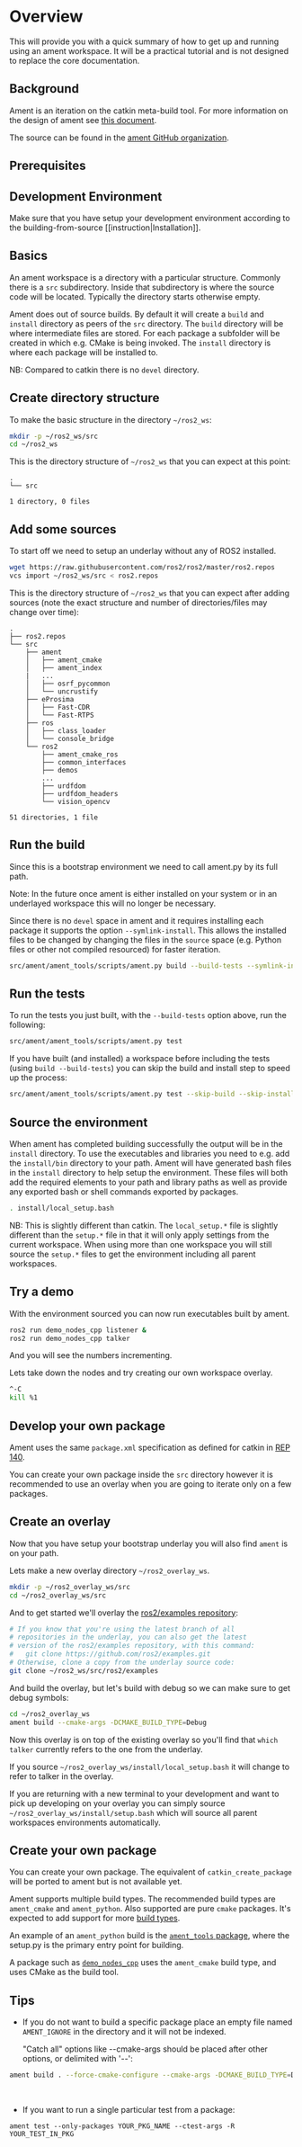 # Overview

This will provide you with a quick summary of how to get up and running using an ament workspace.
It will be a practical tutorial and is not designed to replace the core documentation.

## Background

Ament is an iteration on the catkin meta-build tool.
For more information on the design of ament see [this document](http://design.ros2.org/articles/ament.html).

The source can be found in the [ament GitHub organization](https://github.com/ament).

## Prerequisites

## Development Environment

Make sure that you have setup your development environment according to the building-from-source [[instruction|Installation]].

## Basics

An ament workspace is a directory with a particular structure.
Commonly there is a `src` subdirectory.
Inside that subdirectory is where the source code will be located.
Typically the directory starts otherwise empty.

Ament does out of source builds.
By default it will create a `build` and `install` directory as peers of the `src` directory.
The `build` directory will be where intermediate files are stored.
For each package a subfolder will be created in which e.g. CMake is being invoked.
The `install` directory is where each package will be installed to.

NB: Compared to catkin there is no `devel` directory.

## Create directory structure

To make the basic structure in the directory `~/ros2_ws`:

```bash
mkdir -p ~/ros2_ws/src
cd ~/ros2_ws
```

This is the directory structure of `~/ros2_ws` that you can expect at this point:

```
.
└── src

1 directory, 0 files
```

## Add some sources

To start off we need to setup an underlay without any of ROS2 installed.

```bash
wget https://raw.githubusercontent.com/ros2/ros2/master/ros2.repos
vcs import ~/ros2_ws/src < ros2.repos
```

This is the directory structure of `~/ros2_ws` that you can expect after adding sources (note the exact structure and number of directories/files may change over time):

```
.
├── ros2.repos
└── src
    ├── ament
    │   ├── ament_cmake
    │   ├── ament_index
    |   ...
    │   ├── osrf_pycommon
    │   └── uncrustify
    ├── eProsima
    │   ├── Fast-CDR
    │   └── Fast-RTPS
    ├── ros
    │   ├── class_loader
    │   └── console_bridge
    └── ros2
        ├── ament_cmake_ros
        ├── common_interfaces
        ├── demos
        ...
        ├── urdfdom
        ├── urdfdom_headers
        └── vision_opencv

51 directories, 1 file
```

## Run the build

Since this is a bootstrap environment we need to call ament.py by its full path.

Note: In the future once ament is either installed on your system or in an underlayed workspace this will no longer be necessary.

Since there is no `devel` space in ament and it requires installing each package it supports the option `--symlink-install`.
This allows the installed files to be changed by changing the files in the `source` space (e.g. Python files or other not compiled resourced) for faster iteration.

```bash
src/ament/ament_tools/scripts/ament.py build --build-tests --symlink-install
```

## Run the tests

To run the tests you just built, with the `--build-tests` option above, run the following:

```bash
src/ament/ament_tools/scripts/ament.py test
```

If you have built (and installed) a workspace before including the tests (using `build --build-tests`) you can skip the build and install step to speed up the process:

```bash
src/ament/ament_tools/scripts/ament.py test --skip-build --skip-install
```

## Source the environment

When ament has completed building successfully the output will be in the `install` directory.
To use the executables and libraries you need to e.g. add the `install/bin` directory to your path.
Ament will have generated bash files in the `install` directory to help setup the environment.
These files will both add the required elements to your path and library paths as well as provide any exported bash or shell commands exported by packages.

```bash
. install/local_setup.bash
```

NB: This is slightly different than catkin.
The `local_setup.*` file is slightly different than the `setup.*` file in that it will only apply settings from the current workspace.
When using more than one workspace you will still source the `setup.*` files to get the environment including all parent workspaces.

## Try a demo

With the environment sourced you can now run executables built by ament.

```bash
ros2 run demo_nodes_cpp listener &
ros2 run demo_nodes_cpp talker
```

And you will see the numbers incrementing.

Lets take down the nodes and try creating our own workspace overlay.

```bash
^-C
kill %1
```

## Develop your own package

Ament uses the same `package.xml` specification as defined for catkin in [REP 140](http://www.ros.org/reps/rep-0140.html).

You can create your own package inside the `src` directory however it is recommended to use an overlay when you are going to iterate only on a few packages.

## Create an overlay

Now that you have setup your bootstrap underlay you will also find `ament` is on your path.

Lets make a new overlay directory `~/ros2_overlay_ws`.

```bash
mkdir -p ~/ros2_overlay_ws/src
cd ~/ros2_overlay_ws/src
```

And to get started we'll overlay the [ros2/examples repository](https://github.com/ros2/examples):

```bash
# If you know that you're using the latest branch of all
# repositories in the underlay, you can also get the latest
# version of the ros2/examples repository, with this command:
#   git clone https://github.com/ros2/examples.git
# Otherwise, clone a copy from the underlay source code:
git clone ~/ros2_ws/src/ros2/examples
```

And build the overlay, but let's build with debug so we can make sure to get debug symbols:

```bash
cd ~/ros2_overlay_ws
ament build --cmake-args -DCMAKE_BUILD_TYPE=Debug
```

Now this overlay is on top of the existing overlay so you'll find that `which talker` currently refers to the one from the underlay.

If you source `~/ros2_overlay_ws/install/local_setup.bash` it will change to refer to talker in the overlay.

If you are returning with a new terminal to your development and want to pick up developing on your overlay you can simply source `~/ros2_overlay_ws/install/setup.bash` which will source all parent workspaces environments automatically.

## Create your own package

You can create your own package.
The equivalent of `catkin_create_package` will be ported to ament but is not available yet.

Ament supports multiple build types.
The recommended build types are `ament_cmake` and `ament_python`.
Also supported are pure `cmake` packages.
It's expected to add support for more [build types](https://github.com/ament/ament_tools/blob/master/doc/development/build_types.rst).

An example of an `ament_python` build is the [`ament_tools` package](https://github.com/ament/ament_tools), where the setup.py is the primary entry point for building.

A package such as [`demo_nodes_cpp`](https://github.com/ros2/demos/tree/master/demo_nodes_cpp) uses the `ament_cmake` build type, and uses CMake as the build tool.

## Tips

- If you do not want to build a specific package place an empty file named `AMENT_IGNORE` in the directory and it will not be indexed.

    "Catch all" options like --cmake-args should be placed after other options, or delimited with '--':

```bash
ament build . --force-cmake-configure --cmake-args -DCMAKE_BUILD_TYPE=Debug -- --ament-cmake-args -DCMAKE_BUILD_TYPE=Release
```
<br>

- If you want to run a single particular test from a package:
```
ament test --only-packages YOUR_PKG_NAME --ctest-args -R YOUR_TEST_IN_PKG
```
